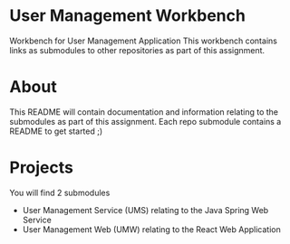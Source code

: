 # User Management Workbench
Workbench for User Management Application
This workbench contains links as submodules to other repositories as part of this assignment.

# About
This README will contain documentation and information relating to the submodules as part of this assignment.
Each repo submodule contains a README to get started ;)

# Projects
You will find 2 submodules
  -  User Management Service (UMS) relating to the Java Spring Web Service
  -  User Management Web (UMW) relating to the React Web Application

